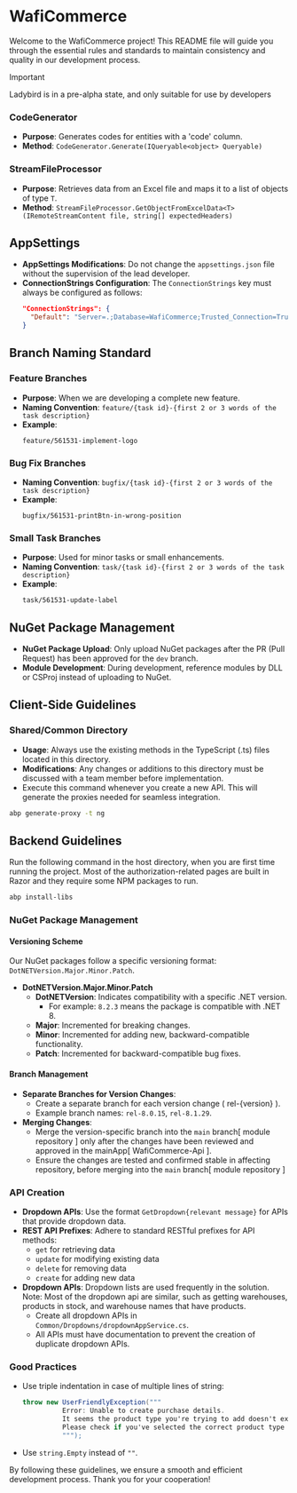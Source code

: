 # WafiCommerce

Welcome to the WafiCommerce project! This README file will guide you through the essential rules and standards to maintain consistency and quality in our development process.


> [!IMPORTANT]
> Ladybird is in a pre-alpha state, and only suitable for use by developers
>

### CodeGenerator

- **Purpose**: Generates codes for entities with a 'code' column.
- **Method**: `CodeGenerator.Generate(IQueryable<object> Queryable)`

### StreamFileProcessor

- **Purpose**: Retrieves data from an Excel file and maps it to a list of objects of type `T`.
- **Method**: `StreamFileProcessor.GetObjectFromExcelData<T>(IRemoteStreamContent file, string[] expectedHeaders)`
 

## AppSettings

- **AppSettings Modifications**: Do not change the `appsettings.json` file without the supervision of the lead developer.
- **ConnectionStrings Configuration**: The `ConnectionStrings` key must always be configured as follows:
  ```json
  "ConnectionStrings": {
    "Default": "Server=.;Database=WafiCommerce;Trusted_Connection=True;TrustServerCertificate=True"
  }
  ```

## Branch Naming Standard

### Feature Branches
- **Purpose**: When we are developing a complete new feature.
- **Naming Convention**: `feature/{task id}-{first 2 or 3 words of the task description}`
- **Example**: 
  ```
  feature/561531-implement-logo
  ```

### Bug Fix Branches
- **Naming Convention**: `bugfix/{task id}-{first 2 or 3 words of the task description}`
- **Example**: 
  ```
  bugfix/561531-printBtn-in-wrong-position
  ```

### Small Task Branches
- **Purpose**: Used for minor tasks or small enhancements.
- **Naming Convention**: `task/{task id}-{first 2 or 3 words of the task description}`
- **Example**: 
  ```
  task/561531-update-label
  ```

## NuGet Package Management

- **NuGet Package Upload**: Only upload NuGet packages after the PR (Pull Request) has been approved for the `dev` branch.
- **Module Development**: During development, reference modules by DLL or CSProj instead of uploading to NuGet.


## Client-Side Guidelines

### Shared/Common Directory
- **Usage**: Always use the existing methods in the TypeScript (.ts) files located in this directory.
- **Modifications**: Any changes or additions to this directory must be discussed with a team member before implementation.
- Execute this command whenever you create a new API. This will generate the proxies needed for seamless integration.
```bash
abp generate-proxy -t ng
```


## Backend Guidelines
Run the following command in the host directory, when you are first time running the project. Most of the authorization-related pages are built in Razor and they require some NPM packages to run.
```bash
abp install-libs
```

### NuGet Package Management

#### Versioning Scheme
Our NuGet packages follow a specific versioning format: `DotNETVersion.Major.Minor.Patch`.

- **DotNETVersion.Major.Minor.Patch**
  - **DotNETVersion**: Indicates compatibility with a specific .NET version.
    - For example: `8.2.3` means the package is compatible with .NET 8.
  - **Major**: Incremented for breaking changes.
  - **Minor**: Incremented for adding new, backward-compatible functionality.
  - **Patch**: Incremented for backward-compatible bug fixes.

#### Branch Management
- **Separate Branches for Version Changes**:
  - Create a separate branch for each version change ( rel-{version} ).
  - Example branch names: `rel-8.0.15`, `rel-8.1.29`.
- **Merging Changes**:
  - Merge the version-specific branch into the `main` branch[ module repository ] only after the changes have been reviewed and approved in the mainApp[ WafiCommerce-Api ].
  - Ensure the changes are tested and confirmed stable in affecting repository, before merging into the `main` branch[ module repository ]

### API Creation
- **Dropdown APIs**: Use the format `GetDropdown{relevant message}` for APIs that provide dropdown data.
- **REST API Prefixes**: Adhere to standard RESTful prefixes for API methods:
  - `get` for retrieving data
  - `update` for modifying existing data
  - `delete` for removing data
  - `create` for adding new data
- **Dropdown APIs**: Dropdown lists are used frequently in the solution.
  Note: Most of the dropdown api are similar, such as getting warehouses, products in stock, and warehouse names that have products.
  - Create all dropdown APIs in `Common/Dropdowns/dropdownAppService.cs`.
  - All APIs must have documentation to prevent the creation of duplicate dropdown APIs.

### Good Practices
- Use triple indentation in case of multiple lines of string:

  ```c#
  throw new UserFriendlyException("""
            Error: Unable to create purchase details. 
            It seems the product type you're trying to add doesn't exist in our system. 
            Please check if you've selected the correct product type or contact support for assistance.
            """);
  ```
- Use `string.Empty` instead of `""`.


By following these guidelines, we ensure a smooth and efficient development process. Thank you for your cooperation!

